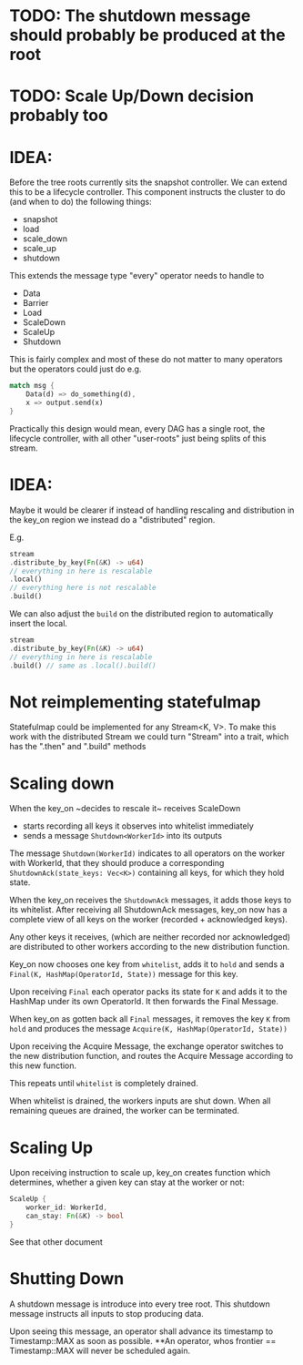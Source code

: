 # TODO: The shutdown message should probably be produced at the root
# TODO: Scale Up/Down decision probably too

# IDEA:

Before the tree roots currently sits the snapshot controller.
We can extend this to be a lifecycle controller.
This component instructs the cluster to do (and when to do) the following things:
- snapshot
- load
- scale_down
- scale_up
- shutdown

This extends the message type "every" operator needs to handle to

- Data
- Barrier
- Load
- ScaleDown
- ScaleUp
- Shutdown

This is fairly complex and most of these do not matter to many operators
but the operators could just do e.g.

```rust
match msg {
    Data(d) => do_something(d),
    x => output.send(x)
}
```

Practically this design would mean, every DAG has a single root,
the lifecycle controller, with all other "user-roots" just being splits
of this stream.

# IDEA:

Maybe it would be clearer if instead of handling rescaling and distribution in
the key_on region we instead do a "distributed" region.

E.g.
```rust
stream
.distribute_by_key(Fn(&K) -> u64)
// everything in here is rescalable
.local()
// everything here is not rescalable
.build()
```

We can also adjust the `build` on the distributed region to automatically insert the local.
```rust
stream
.distribute_by_key(Fn(&K) -> u64)
// everything in here is rescalable
.build() // same as .local().build()
```

# Not reimplementing statefulmap

Statefulmap could be implemented for any Stream<K, V>.
To make this work with the distributed Stream we could turn "Stream"
into a trait, which has the ".then" and ".build" methods

# Scaling down

When the key_on ~decides to rescale it~ receives ScaleDown

- starts recording all keys it observes into whitelist immediately
- sends a message `Shutdown<WorkerId>` into its outputs

The message `Shutdown(WorkerId)` indicates to all operators on the worker with WorkerId,
that they should produce a corresponding `ShutdownAck(state_keys: Vec<K>)` containing all keys,
for which they hold state.

When the key_on receives the `ShutdownAck` messages, it adds those keys to its whitelist.
After receiving all ShutdownAck messages, key_on now has a complete view of all keys on the worker
(recorded + acknowledged keys).

Any other keys it receives, (which are neither recorded nor acknowledged) are distributed to other workers according
to the new distribution function.

Key_on now chooses one key from `whitelist`, adds it to `hold` and sends a `Final(K, HashMap(OperatorId, State))` message
for this key.

Upon receiving `Final` each operator packs its state for `K` and adds it to the HashMap under its own OperatorId.
It then forwards the Final Message.

When key_on as gotten back all `Final` messages, it removes the key `K` from `hold` and produces the message
`Acquire(K, HashMap(OperatorId, State))`

Upon receiving the Acquire Message, the exchange operator switches to the new distribution function, and routes
the Acquire Message according to this new function.

This repeats until `whitelist` is completely drained.

When whitelist is drained, the workers inputs are shut down.
When all remaining queues are drained, the worker can be terminated.

# Scaling Up

Upon receiving instruction to scale up, key_on creates function which determines, whether a given
key can stay at the worker or not:

```rust
ScaleUp {
    worker_id: WorkerId,
    can_stay: Fn(&K) -> bool
}
```

See that other document

# Shutting Down

A shutdown message is introduce into every tree root.
This shutdown message instructs all inputs to stop producing data.

Upon seeing this message, an operator shall advance its timestamp to Timestamp::MAX as soon as possible.
**An operator, whos frontier == Timestamp::MAX will never be scheduled again.